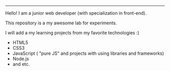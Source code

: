 ---------------------------------------------------

Hello! I am a junior web developer (with specialization in front-end). 

This repository is a my awesome lab for experiments. 

I will add a my learning projects from my favorite technologies :)

 - HTML5
 - CSS3
 - JavaScript ( "pure JS" and projects with using libraries and frameworks)
 - Node.js
 - and etc.
